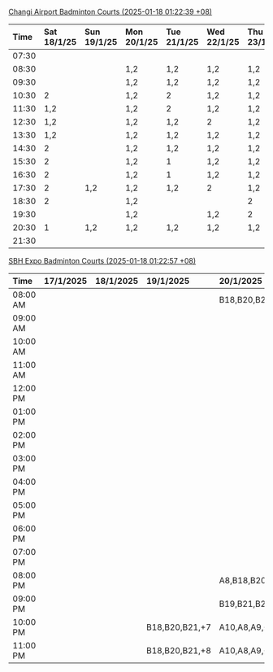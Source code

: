 [Changi Airport Badminton Courts (2025-01-18 01:22:39 +08)](https://www.carc.org.sg/FacilityBooking.aspx)

| Time   | Sat 18/1/25   | Sun 19/1/25   | Mon 20/1/25   | Tue 21/1/25   | Wed 22/1/25   | Thu 23/1/25   | Fri 24/1/25   |
|:-------|:--------------|:--------------|:--------------|:--------------|:--------------|:--------------|:--------------|
| 07:30  |               |               |               |               |               |               |               |
| 08:30  |               |               | 1,2           | 1,2           | 1,2           | 1,2           | 1,2           |
| 09:30  |               |               | 1,2           | 1,2           | 1,2           | 1,2           | 2             |
| 10:30  | 2             |               | 1,2           | 2             | 1,2           | 1,2           | 2             |
| 11:30  | 1,2           |               | 1,2           | 2             | 1,2           | 1,2           | 1,2           |
| 12:30  | 1,2           |               | 1,2           | 1,2           | 2             | 1,2           | 1,2           |
| 13:30  | 1,2           |               | 1,2           | 1,2           | 1,2           | 1,2           | 1,2           |
| 14:30  | 2             |               | 1,2           | 1,2           | 1,2           | 1,2           | 1,2           |
| 15:30  | 2             |               | 1,2           | 1             | 1,2           | 1,2           | 1,2           |
| 16:30  | 2             |               | 1,2           | 1             | 1,2           | 1,2           | 1,2           |
| 17:30  | 2             | 1,2           | 1,2           | 1,2           | 2             | 1,2           | 1,2           |
| 18:30  | 2             |               | 1,2           |               |               | 2             | 1,2           |
| 19:30  |               |               | 1,2           |               | 1,2           | 2             |               |
| 20:30  | 1             | 1,2           | 1,2           | 1,2           | 1,2           | 1,2           |               |
| 21:30  |               |               |               |               |               |               |               |

[SBH Expo Badminton Courts (2025-01-18 01:22:57 +08)](https://singaporebadmintonhall.getomnify.com/widgets/O3MRKGBH359GA55KHMG1RD)

| Time     | 17/1/2025   | 18/1/2025   | 19/1/2025      | 20/1/2025      | 21/1/2025       | 22/1/2025       | 23/1/2025       |
|:---------|:------------|:------------|:---------------|:---------------|:----------------|:----------------|:----------------|
| 08:00 AM |             |             |                | B18,B20,B21,+7 | B19,B21,B22,+14 | B19,B21,B22,+19 | B19,B21,B22,+19 |
| 09:00 AM |             |             |                |                | B19,B21,B22,+14 | B19,B21,B22,+19 | B19,B21,B22,+18 |
| 10:00 AM |             |             |                |                | B19,B21,B22,+16 | B18,B21,B22,+14 | B19,B21,B22,+18 |
| 11:00 AM |             |             |                |                | B19,B21,B22,+16 | B18,B21,B22,+15 | B19,B21,B22,+18 |
| 12:00 PM |             |             |                |                | B19,B21,B22,+13 | B19,B21,B22,+19 | B19,B21,B22,+19 |
| 01:00 PM |             |             |                |                | B19,B21,B22,+13 | B19,B21,B22,+19 | B19,B21,B22,+19 |
| 02:00 PM |             |             |                |                | B19,B21,B22,+16 | B19,B21,B22,+18 | B19,B21,B22,+17 |
| 03:00 PM |             |             |                |                | B17,B19,B20,+4  | B19,B21,B22,+7  | B19,B21,B22,+16 |
| 04:00 PM |             |             |                |                | B16,B17,B20,+3  | B20,B21,B22,+3  | B21             |
| 05:00 PM |             |             |                |                | B19,B21,B22,+10 | B14,B15,B16     |                 |
| 06:00 PM |             |             |                |                |                 |                 |                 |
| 07:00 PM |             |             |                |                |                 |                 |                 |
| 08:00 PM |             |             |                | A8,B18,B20     |                 |                 |                 |
| 09:00 PM |             |             |                | B19,B21,B22,+7 |                 |                 | B22             |
| 10:00 PM |             |             | B18,B20,B21,+7 | A10,A8,A9,+5   | A10,A8,A9,+7    | A7,A8,A9,+5     |                 |
| 11:00 PM |             |             | B18,B20,B21,+8 | A10,A8,A9,+6   | A10,A8,A9,+7    | A7,A8,A9,+6     |                 |
